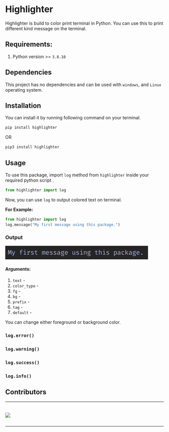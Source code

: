 # Highlighter  

Highlighter is build to color print terminal in Python. You can use this to print different kind message on the terminal.

## Requirements: 
1. Python version >= `3.8.10`

## Dependencies
This project has no dependencies and can be used with `windows`, and `Linux` operating system. 

## Installation
You can install it by running following command on your terminal.
~~~bash
pip install highlighter
~~~
OR 
~~~bash
pip3 install highlighter
~~~


## Usage 

To use this package, import `log` method from `highlighter` inside your required python script .
~~~python
from highlighter import log
~~~ 
Now, you can use `log` to output colored text on terminal. 

**For Example:**
~~~python
from highlighter import log
log.message("My first message using this package.")
~~~

### Output
![log.message](./images/log_message.png)

#### Arguments: 
1. `text` - 
2. `color_type` - 
3. `fg` - 
4. `bg` - 
5. `prefix` - 
6. `tag` - 
7. `default` -

You can change either foreground or background color.

### `log.error()`
### `log.warning()`
### `log.success()`
### `log.info()`

## Contributors
----
<div class='set' > 
    <a href="https://github.com/createwithabd/highlighter/graphs/contributors">
    <img src="https://contrib.rocks/image?repo=createwithabd/highlighter" />
    </a>
</div>

------

<style>
.set {
    padding-top: 20px;
    padding-bottom: 10px
}
</style>
